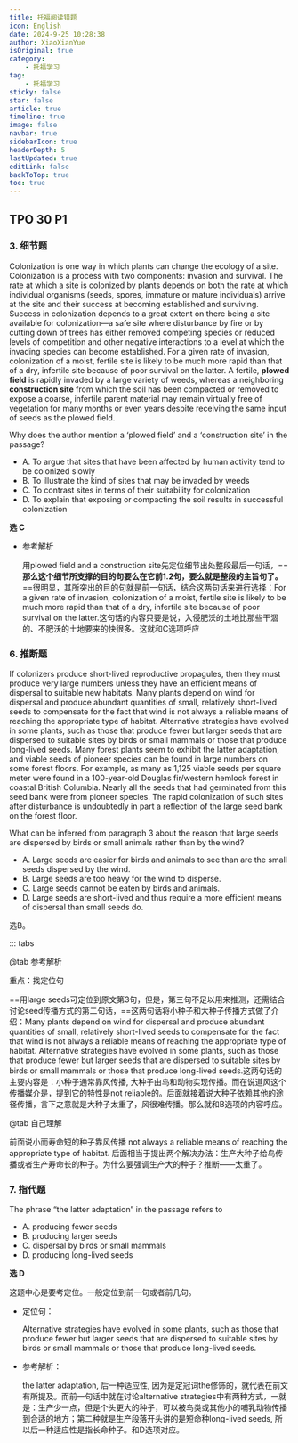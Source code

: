 ```yaml
---
title: 托福阅读错题
icon: English
date: 2024-9-25 10:28:38
author: XiaoXianYue
isOriginal: true
category: 
    - 托福学习
tag:
    - 托福学习
sticky: false
star: false
article: true
timeline: true
image: false
navbar: true
sidebarIcon: true
headerDepth: 5
lastUpdated: true
editLink: false
backToTop: true
toc: true 
---
```


## TPO 30 P1

### 3. 细节题

Colonization is one way in which plants can change the ecology of a site. Colonization is a process with two components: invasion and survival. The rate at which a site is colonized by plants depends on both the rate at which individual organisms (seeds, spores, immature or mature individuals) arrive at the site and their success at becoming established and surviving. Success in colonization depends to a great extent on there being a site available for colonization—a safe site where disturbance by fire or by cutting down of trees has either removed competing species or reduced levels of competition and other negative interactions to a level at which the invading species can become established. For a given rate of invasion, colonization of a moist, fertile site is likely to be much more rapid than that of a dry, infertile site because of poor survival on the latter. A fertile, **plowed field** is rapidly invaded by a large variety of weeds, whereas a neighboring **construction site** from which the soil has been compacted or removed to expose a coarse, infertile parent material may remain virtually free of vegetation for many months or even years despite receiving the same input of seeds as the plowed field.



Why does the author mention a ‘plowed field’ and a ‘construction site’ in the passage?

- A. To argue that sites that have been affected by human activity tend to be colonized slowly
- B. To illustrate the kind of sites that may be invaded by weeds
- C. To contrast sites in terms of their suitability for colonization
- D. To explain that exposing or compacting the soil results in successful colonization

**选 C**

- 参考解析

    用plowed field and a construction site先定位细节出处整段最后一句话，==**那么这个细节所支撑的目的句要么在它前1.2句，要么就是整段的主旨句了。**==很明显，其所突出的目的句就是前一句话，结合这两句话来进行选择：For a given rate of invasion, colonization of a moist, fertile site is likely to be much more rapid than that of a dry, infertile site because of poor survival on the latter.这句话的内容只要是说，入侵肥沃的土地比那些干涸的、不肥沃的土地要来的快很多。这就和C选项呼应



### 6. 推断题

If colonizers produce short-lived reproductive propagules, then they must produce very large numbers unless they have an efficient means of dispersal to suitable new habitats. Many plants depend on wind for dispersal and produce abundant quantities of small, relatively short-lived seeds to compensate for the fact that wind is not always a reliable means of reaching the appropriate type of habitat. Alternative strategies have evolved in some plants, such as those that produce fewer but larger seeds that are dispersed to suitable sites by birds or small mammals or those that produce long-lived seeds. Many forest plants seem to exhibit the latter adaptation, and viable seeds of pioneer species can be found in large numbers on some forest floors. For example, as many as 1,125 viable seeds per square meter were found in a 100-year-old Douglas fir/western hemlock forest in coastal British Columbia. Nearly all the seeds that had germinated from this seed bank were from pioneer species. The rapid colonization of such sites after disturbance is undoubtedly in part a reflection of the large seed bank on the forest floor.

What can be inferred from paragraph 3 about the reason that large seeds are dispersed by birds or small animals rather than by the wind?

- A. Large seeds are easier for birds and animals to see than are the small seeds dispersed by the wind.
- B. Large seeds are too heavy for the wind to disperse.
- C. Large seeds cannot be eaten by birds and animals.
- D. Large seeds are short-lived and thus require a more efficient means of dispersal than small seeds do.

选B。

::: tabs

@tab 参考解析

重点：找定位句

==用large seeds可定位到原文第3句，但是，第三句不足以用来推测，还需结合讨论seed传播方式的第二句话，==这两句话将小种子和大种子传播方式做了介绍：Many plants depend on wind for dispersal and produce abundant quantities of small, relatively short-lived seeds to compensate for the fact that wind is not always a reliable means of reaching the appropriate type of habitat. Alternative strategies have evolved in some plants, such as those that produce fewer but larger seeds that are dispersed to suitable sites by birds or small mammals or those that produce long-lived seeds.这两句话的主要内容是：小种子通常靠风传播, 大种子由鸟和动物实现传播。而在说道风这个传播媒介是，提到它的特性是not reliable的。后面就接着说大种子依赖其他的途径传播，言下之意就是大种子太重了，风很难传播。那么就和B选项的内容呼应。

@tab 自己理解

前面说小而寿命短的种子靠风传播 not always a reliable means of reaching the appropriate type of habitat. 后面相当于提出两个解决办法：生产大种子给鸟传播或者生产寿命长的种子。为什么要强调生产大的种子？推断——太重了。





### 7. 指代题



The phrase “the latter adaptation” in the passage refers to

- A. producing fewer seeds
- B. producing larger seeds
- C. dispersal by birds or small mammals
- D. producing long-lived seeds

**选 D**

这题中心是要考定位。一般定位到前一句或者前几句。

- 定位句：

    Alternative strategies have evolved in some plants, such as those that produce fewer but larger seeds that are dispersed to suitable sites by birds or small mammals or those that produce long-lived seeds.

- 参考解析：

    the latter adaptation, 后一种适应性, 因为是定冠词the修饰的，就代表在前文有所提及。而前一句话中就在讨论alternative strategies中有两种方式，一就是：生产少一点，但是个头更大的种子，可以被鸟类或其他小的哺乳动物传播到合适的地方；第二种就是生产段落开头讲的是短命种long-lived seeds, 所以后一种适应性是指长命种子。和D选项对应。
